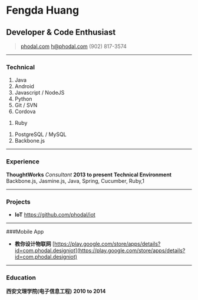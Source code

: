 # Fengda Huang
##  Developer & Code Enthusiast

> [phodal.com](http://www.phodal.com)
> [h@phodal.com](mailto:h@phodal.com)
> (902) 817-3574

------

### Technical

1. Java
1. Android
1. Javascript / NodeJS
1. Python
1. Git / SVN
1. Cordova
<!-- 1. Spring / Wicket -->
1. Ruby
<!-- 1. Weblogic / Websphere -->
<!-- 1. Tomcat / Jetty -->
<!-- 1. Oracle DB / MSSQL -->
1. PostgreSQL / MySQL
1. Backbone.js

------

### Experience

**ThoughtWorks** *Consultant* __2013 to present__
	**Technical Environment** Backbone.js, Jasmine.js, Java, Spring, Cucumber, Ruby,1

------

### Projects

* **IoT**
	<a href=https://github.com/phodal/iot class=not-printed>https://github.com/phodal/iot</a>

------

###Mobile App

* **教你设计物联网**
    [https://play.google.com/store/apps/details?id=com.phodal.designiot](https://play.google.com/store/apps/details?id=com.phodal.designiot)

------

### Education

**西安文理学院(电子信息工程)** __2010 to 2014__

